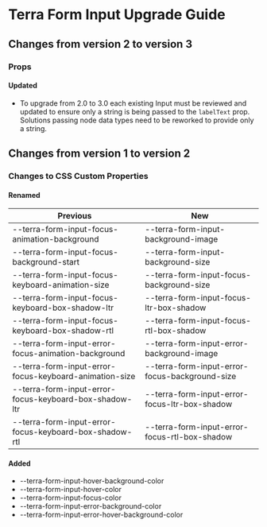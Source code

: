 # Terra Form Input Upgrade Guide

## Changes from version 2 to version 3

### Props

#### Updated
* To upgrade from 2.0 to 3.0 each existing Input must be reviewed and updated to ensure only a string is being passed to the `labelText` prop. Solutions passing node data types need to be reworked to provide only a string.

## Changes from version 1 to version 2

### Changes to CSS Custom Properties

#### Renamed
| Previous | New |
|-|-|
| --terra-form-input-focus-animation-background | --terra-form-input-background-image |
| --terra-form-input-focus-background-start | --terra-form-input-background-size |
| --terra-form-input-focus-keyboard-animation-size | --terra-form-input-focus-background-size |
| --terra-form-input-focus-keyboard-box-shadow-ltr | --terra-form-input-focus-ltr-box-shadow |
| --terra-form-input-focus-keyboard-box-shadow-rtl | --terra-form-input-focus-rtl-box-shadow |
| --terra-form-input-error-focus-animation-background | --terra-form-input-error-background-image |
| --terra-form-input-error-focus-keyboard-animation-size | --terra-form-input-error-focus-background-size |
| --terra-form-input-error-focus-keyboard-box-shadow-ltr | --terra-form-input-error-focus-ltr-box-shadow |
| --terra-form-input-error-focus-keyboard-box-shadow-rtl | --terra-form-input-error-focus-rtl-box-shadow |

#### Added
* --terra-form-input-hover-background-color
* --terra-form-input-hover-color
* --terra-form-input-focus-color
* --terra-form-input-error-background-color
* --terra-form-input-error-hover-background-color
